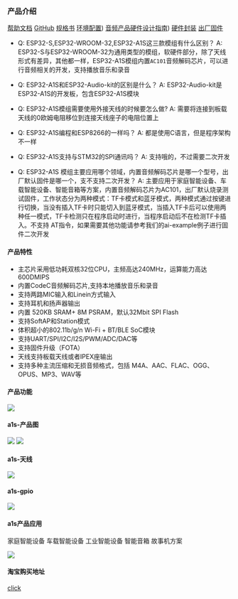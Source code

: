 ### 产品介绍

[帮助文档](https://docs.ai-thinker.com/esp32-a1s)
[GitHub](https://github.com/donny681/esp-adf.git)
[规格书](./esp32-a1s_product_specification_zh.pdf)
[环境配置](http://wiki.ai-thinker.com/esp32-a1s/env))
[音频产品硬件设计指南](./esp32_audio_design_guide.pdf))
[硬件封装](./esp32-a1s_module.rar)
[出厂固件](https://docs.ai-thinker.com/_media/esp32/boards/a1s_factory_firmware.zip)


* Q: ESP32-S,ESP32-WROOM-32,ESP32-A1S这三款模组有什么区别？
A: ESP32-S与ESP32-WROOM-32为通用类型的模组，软硬件部分，除了天线形式有差异，其他都一样，ESP32-A1S模组内置`AC101`音频解码芯片，可以进行音频相关的开发，支持播放音乐和录音

* Q: ESP32-A1S和ESP32-Audio-kit的区别是什么？
A: ESP32-Audio-kit是ESP32-A1S的开发板，包含ESP32-A1S模块

* Q: ESP32-A1S模组需要使用外接天线的时候要怎么做?
A: 需要将连接到板载天线的0欧姆电阻移位到连接天线座子的电阻位置上

* Q: ESP32-A1S编程和ESP8266的一样吗？ 
A: 都是使用C语言，但是程序架构不一样

* Q: ESP32-A1S支持与STM32的SPI通讯吗？
A: 支持哦的，不过需要二次开发

* Q: ESP32-A1S 模组主要应用哪个领域，内置音频解码芯片是哪一个型号，出厂默认固件是哪一个，支不支持二次开发？
A: 主要应用于家庭智能设备、车载智能设备、智能音箱等方案，内置音频解码芯片为AC101，出厂默认烧录测试固件，工作状态分为两种模式：TF卡模式和蓝牙模式，两种模式通过按键进行切换，当没有插入TF卡时只能切入到蓝牙模式，当插入TF卡后可以使用两种任一模式，TF卡检测只在程序启动时进行，当程序启动后不在检测TF卡插入。不支持 AT指令，如果需要其他功能请参考我们的ai-example例子进行固件二次开发

#### 产品特性

* 主芯片采用低功耗双核32位CPU，主频高达240MHz，运算能力高达600DMIPS
* 内置CodeC音频解码芯片,支持本地播放音乐和录音
* 支持两路MIC输入和Linein方式输入
* 支持耳机和扬声器输出
* 内置 520KB SRAM+ 8M PSRAM，默认32Mbit SPI Flash
* 支持SoftAP和Station模式
* 体积超小的802.11b/g/n Wi-Fi + BT/BLE SoC模块
* 支持UART/SPI/I2C/I2S/PWM/ADC/DAC等
* 支持固件升级（FOTA）
* 天线支持板载天线或者IPEX座输出
* 支持多种主流压缩和无损音频格式，包括 M4A、AAC、FLAC、OGG、OPUS、MP3、WAV等

#### 产品功能
![](./a1s-产品功能.jpg)

#### a1s-产品图
![](./a1s-产品图.jpg)
![](./a1s-尺寸.png)

#### a1s-天线
![](./a1s-天线.jpg)

#### a1s-gpio
![](./a1s-gpio.png)

#### a1s产品应用

家庭智能设备
车载智能设备
工业智能设备
智能音箱
故事机方案

![](./a1s产品应用.jpg)

#### 淘宝购买地址

[click](https://item.taobao.com/item.htm?spm=a1z10.5-c-s.w4002-16491566042.26.5c547cd7YwoTcl&id=574509789383)